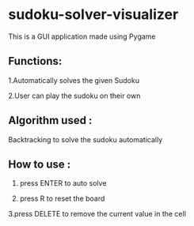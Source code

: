 # sudoku-solver-visualizer

This is a GUI application made using Pygame

## Functions:

1.Automatically solves the given Sudoku

2.User can play the sudoku on their own


## Algorithm used :

Backtracking to solve the sudoku automatically

## How to use :

1. press ENTER to auto solve

2. press R to reset the board

3.press DELETE to remove the current value in the cell
